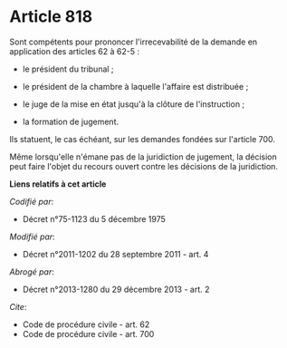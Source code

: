 # Article 818

Sont compétents pour prononcer l'irrecevabilité de la demande en application des articles 62 à 62-5 :

- le président du tribunal ;

- le président de la chambre à laquelle l'affaire est distribuée ;

- le juge de la mise en état jusqu'à la clôture de l'instruction ;

- la formation de jugement. 

Ils statuent, le cas échéant, sur les demandes fondées sur l'article 700. 

Même lorsqu'elle n'émane pas de la juridiction de jugement, la décision peut faire l'objet du recours ouvert contre les
décisions de la juridiction.

**Liens relatifs à cet article**

_Codifié par_:

  - Décret n°75-1123 du 5 décembre 1975

_Modifié par_:

  - Décret n°2011-1202 du 28 septembre 2011 - art. 4

_Abrogé par_:

  - Décret n°2013-1280 du 29 décembre 2013 - art. 2

_Cite_:

  - Code de procédure civile - art. 62
  - Code de procédure civile - art. 700

